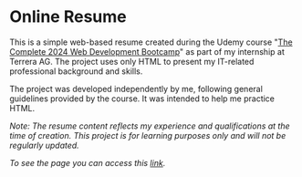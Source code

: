 # Online Resume
This is a simple web-based resume created during the Udemy course "[The Complete 2024 Web Development Bootcamp](https://www.udemy.com/course/the-complete-web-development-bootcamp/)" as part of my internship at Terrera AG. The project uses only HTML to present my IT-related professional background and skills.

The project was developed independently by me, following general guidelines provided by the course. It was intended to help me practice HTML.

*Note: The resume content reflects my experience and qualifications at the time of creation. This project is for learning purposes only and will not be regularly updated.*

*To see the page you can access this [link](https://ciocolici.github.io/Capstone-Project/).*
